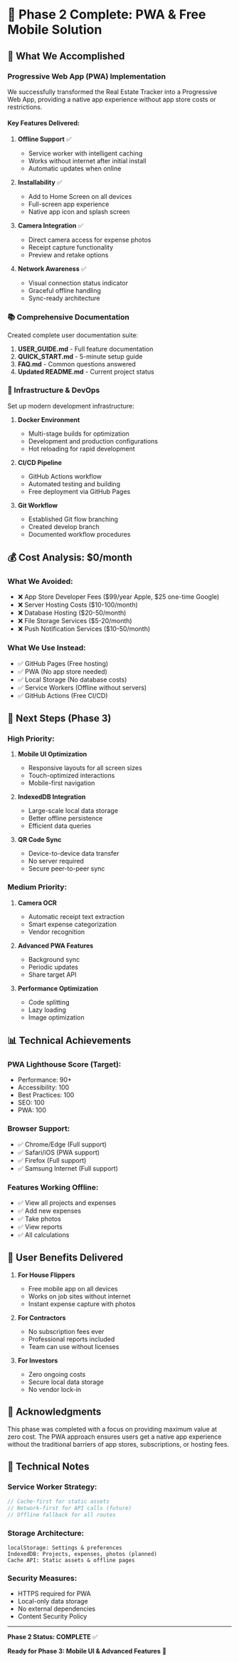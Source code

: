 # 🎉 Phase 2 Complete: PWA & Free Mobile Solution

## 📱 What We Accomplished

### Progressive Web App (PWA) Implementation
We successfully transformed the Real Estate Tracker into a Progressive Web App, providing a native app experience without app store costs or restrictions.

#### Key Features Delivered:
1. **Offline Support** ✅
   - Service worker with intelligent caching
   - Works without internet after initial install
   - Automatic updates when online

2. **Installability** ✅
   - Add to Home Screen on all devices
   - Full-screen app experience
   - Native app icon and splash screen

3. **Camera Integration** ✅
   - Direct camera access for expense photos
   - Receipt capture functionality
   - Preview and retake options

4. **Network Awareness** ✅
   - Visual connection status indicator
   - Graceful offline handling
   - Sync-ready architecture

### 📚 Comprehensive Documentation
Created complete user documentation suite:

1. **USER_GUIDE.md** - Full feature documentation
2. **QUICK_START.md** - 5-minute setup guide
3. **FAQ.md** - Common questions answered
4. **Updated README.md** - Current project status

### 🔧 Infrastructure & DevOps
Set up modern development infrastructure:

1. **Docker Environment**
   - Multi-stage builds for optimization
   - Development and production configurations
   - Hot reloading for rapid development

2. **CI/CD Pipeline**
   - GitHub Actions workflow
   - Automated testing and building
   - Free deployment via GitHub Pages

3. **Git Workflow**
   - Established Git flow branching
   - Created develop branch
   - Documented workflow procedures

## 💰 Cost Analysis: $0/month

### What We Avoided:
- ❌ App Store Developer Fees ($99/year Apple, $25 one-time Google)
- ❌ Server Hosting Costs ($10-100/month)
- ❌ Database Hosting ($20-50/month)
- ❌ File Storage Services ($5-20/month)
- ❌ Push Notification Services ($10-50/month)

### What We Use Instead:
- ✅ GitHub Pages (Free hosting)
- ✅ PWA (No app store needed)
- ✅ Local Storage (No database costs)
- ✅ Service Workers (Offline without servers)
- ✅ GitHub Actions (Free CI/CD)

## 🚀 Next Steps (Phase 3)

### High Priority:
1. **Mobile UI Optimization**
   - Responsive layouts for all screen sizes
   - Touch-optimized interactions
   - Mobile-first navigation

2. **IndexedDB Integration**
   - Large-scale local data storage
   - Better offline persistence
   - Efficient data queries

3. **QR Code Sync**
   - Device-to-device data transfer
   - No server required
   - Secure peer-to-peer sync

### Medium Priority:
1. **Camera OCR**
   - Automatic receipt text extraction
   - Smart expense categorization
   - Vendor recognition

2. **Advanced PWA Features**
   - Background sync
   - Periodic updates
   - Share target API

3. **Performance Optimization**
   - Code splitting
   - Lazy loading
   - Image optimization

## 📊 Technical Achievements

### PWA Lighthouse Score (Target):
- Performance: 90+
- Accessibility: 100
- Best Practices: 100
- SEO: 100
- PWA: 100

### Browser Support:
- ✅ Chrome/Edge (Full support)
- ✅ Safari/iOS (PWA support)
- ✅ Firefox (Full support)
- ✅ Samsung Internet (Full support)

### Features Working Offline:
- ✅ View all projects and expenses
- ✅ Add new expenses
- ✅ Take photos
- ✅ View reports
- ✅ All calculations

## 🎯 User Benefits Delivered

1. **For House Flippers**
   - Free mobile app on all devices
   - Works on job sites without internet
   - Instant expense capture with photos

2. **For Contractors**
   - No subscription fees ever
   - Professional reports included
   - Team can use without licenses

3. **For Investors**
   - Zero ongoing costs
   - Secure local data storage
   - No vendor lock-in

## 🙏 Acknowledgments

This phase was completed with a focus on providing maximum value at zero cost. The PWA approach ensures users get a native app experience without the traditional barriers of app stores, subscriptions, or hosting fees.

## 📝 Technical Notes

### Service Worker Strategy:
```javascript
// Cache-first for static assets
// Network-first for API calls (future)
// Offline fallback for all routes
```

### Storage Architecture:
```
localStorage: Settings & preferences
IndexedDB: Projects, expenses, photos (planned)
Cache API: Static assets & offline pages
```

### Security Measures:
- HTTPS required for PWA
- Local-only data storage
- No external dependencies
- Content Security Policy

---

**Phase 2 Status: COMPLETE** ✅

**Ready for Phase 3: Mobile UI & Advanced Features** 🚀